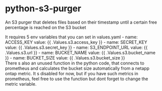 # python-s3-purger
An S3 purger that deletes files based on their timestamp until a certain free percentage is reached on the S3 bucket

It requires 5 env variables that you can set in values.yaml
        - name: ACCESS_KEY
          value: {{ .Values.s3.access_key }}
        - name: SECRET_KEY
          value: {{ .Values.s3.secret_key }}
        - name: S3_ENDPOINT_URL
          value: {{ .Values.s3.url }}
        - name: BUCKET_NAME
          value: {{ .Values.s3.bucket_name }}
        - name: BUCKET_SIZE
          value: {{ .Values.s3.bucket_size }}       
There s also an unused function in the python code, that connects to prometheus and calculates the bucket size automatically from a netapp ontap metric. It s disabled for now, but if you have such metrics in prometheus, feel free to use the function but dont forget to change the metric variable.
